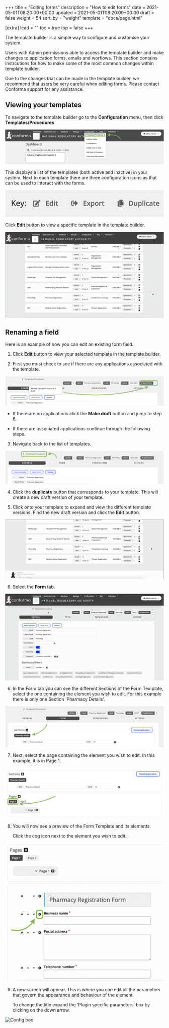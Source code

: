 +++
title = "Editing forms"
description = "How to edit forms"
date = 2021-05-01T08:20:00+00:00
updated = 2021-05-01T08:20:00+00:00
draft = false
weight = 54
sort_by = "weight"
template = "docs/page.html"

[extra]
lead = ""
toc = true
top = false
+++

The template builder is a simple way to configure and customise your system.

Users with Admin permissions able to access the template builder and make changes to application forms, emails and worflows. This section contains instrcutions for how to make some of the most common changes within template builder. 


<div class="warning">
Due to the changes that can be made in the template builder, we recommend that users be very careful when editing forms. Please contact Conforma support for any assistance. 
</div>

## Viewing your templates

To navigate to the template builder go to the **Configuration** menu, then click **Templates/Procedures**

![Templates menu](/docs/about/demo/menu3.png)

This displays a list of the templates (both active and inactive) in your system. Next to each template there are three configuration icons as that can be used to interact with the forms. 

![Icons](/docs/about/demo/icons.png)

Click **Edit** button to view a specific template in the template builder. 

![Edit form](/docs/about/demo/openingaform.gif)


## Renaming a field

Here is an example of how you can edit an existing form field. 

1. Click **Edit** button to view your selected template in the template builder. 

2. First you must check to see if there are any applications associated with the template. 

![Checking active applications](/docs/about/demo/check1.png)


- If there are no applications click the **Make draft** button and jump to step 6. 

- If there are associated applications continue through the following steps. 


3. Navigate back to the list of templates. 

![Back to list](/docs/about/demo/backtolist.png)

4. Click the **duplicate** button that corresponds to your template. This will create a new draft version of your template. 

5. Click onto your template to expand and view the different template versions. Find the new draft version and click the **Edit** button. 

![New draft](/docs/about/demo/newdraft.gif)

6. Select the **Form** tab.

![Form tab](/docs/about/demo/formtab.gif)

6. In the Form tab you can see the different Sections of the Form Template, select the one containing the element you wish to edit. For this example there is only one Section 'Pharmacy Details'. 

![Form section](/docs/about/demo/Section1.png)

7. Next, select the page containing the element you wish to edit. In this example, it is in Page 1. 

![Page section](/docs/about/demo/page.png)

8. You will now see a preview of the Form Template and its elements. 

    Click the cog icon next to the element you wish to edit.

![Cog](/docs/about/demo/cog1.png)

9. A new screen will appear. This is where you can edit all the parameters that govern the appearance and behaviour of the element. 

    To change the title expand the ‘Plugin specific parameters’ box by clicking on the down arrow.

![Config box](/docs/about/demo/paramater.gif)















